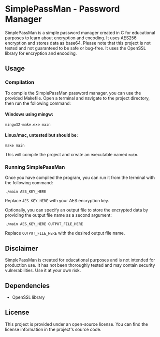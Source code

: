 # SimplePassMan - Password Manager

SimplePassMan is a simple password manager created in C for educational purposes to learn about encryption and encoding. It uses AES256 encryption and stores data as base64. Please note that this project is not tested and not guaranteed to be safe or bug-free. It uses the OpenSSL library for encryption and encoding.

## Usage

### Compilation

To compile the SimplePassMan password manager, you can use the provided Makefile. Open a terminal and navigate to the project directory, then run the following command:
#### Windows using mingw:
```shell
mingw32-make.exe main
```
#### Linux/mac, untested but should be:
```shell
make main
```

This will compile the project and create an executable named `main`.

### Running SimplePassMan

Once you have compiled the program, you can run it from the terminal with the following command:

```shell
./main AES_KEY_HERE
```

Replace `AES_KEY_HERE` with your AES encryption key.

Optionally, you can specify an output file to store the encrypted data by providing the output file name as a second argument:

```shell
./main AES_KEY_HERE OUTPUT_FILE_HERE
```

Replace `OUTPUT_FILE_HERE` with the desired output file name.

## Disclaimer

SimplePassMan is created for educational purposes and is not intended for production use. It has not been thoroughly tested and may contain security vulnerabilities. Use it at your own risk.

## Dependencies

- OpenSSL library

## License

This project is provided under an open-source license. You can find the license information in the project's source code.

